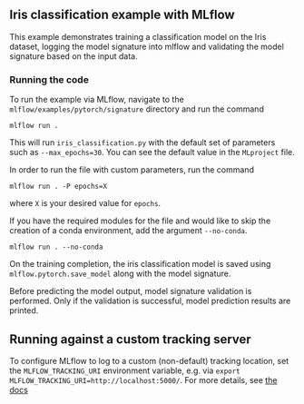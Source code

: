 ## Iris classification example with MLflow
This example demonstrates training a classification model on the Iris dataset, logging the model signature into mlflow 
and validating the model signature based on the input data. 

### Running the code
To run the example via MLflow, navigate to the `mlflow/examples/pytorch/signature` directory and run the command

```
mlflow run .
```

This will run `iris_classification.py` with the default set of parameters such as  `--max_epochs=30`. You can see the default value in the `MLproject` file.

In order to run the file with custom parameters, run the command

```
mlflow run . -P epochs=X
```

where `X` is your desired value for `epochs`.

If you have the required modules for the file and would like to skip the creation of a conda environment, add the argument `--no-conda`.

```
mlflow run . --no-conda
```

On the training completion, the iris classification model is saved using `mlflow.pytorch.save_model` along with the model signature.

Before predicting the model output, model signature validation is performed. Only if the validation is successful, model prediction results are printed.

## Running against a custom tracking server
To configure MLflow to log to a custom (non-default) tracking location, set the ``MLFLOW_TRACKING_URI`` environment variable, e.g. via  ``export MLFLOW_TRACKING_URI=http://localhost:5000/``.  For more details, see [the docs](https://mlflow.org/docs/latest/tracking.html#where-runs-are-recorded)
